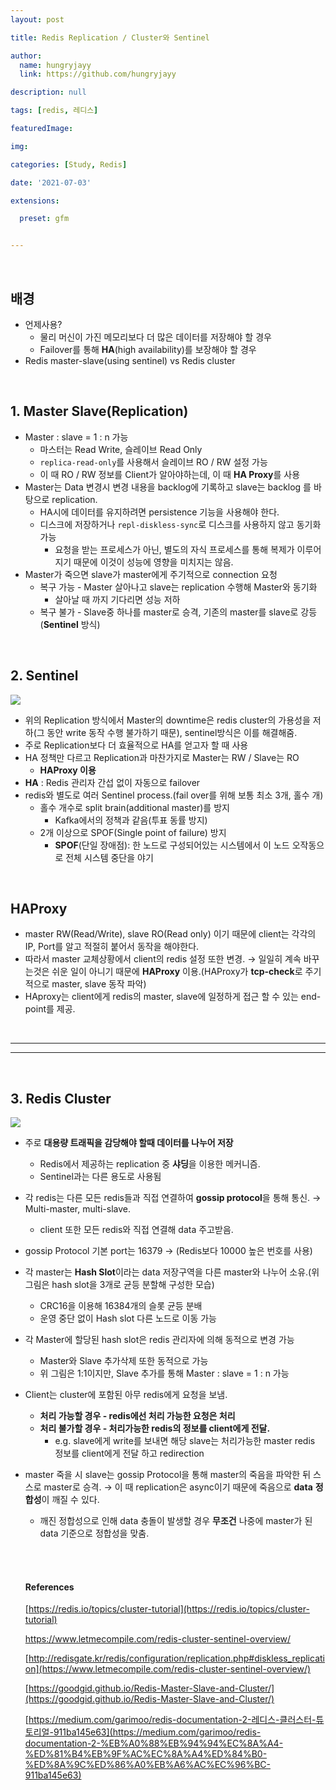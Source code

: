 ```yaml
---
layout: post

title: Redis Replication / Cluster와 Sentinel

author: 
  name: hungryjayy
  link: https://github.com/hungryjayy

description: null

tags: [redis, 레디스]

featuredImage: 

img: 

categories: [Study, Redis]

date: '2021-07-03'

extensions:

  preset: gfm


---
```


<br>

## 배경

- 언제사용?
    - 물리 머신이 가진 메모리보다 더 많은 데이터를 저장해야 할 경우
    - Failover를 통해 **HA**(high availability)를 보장해야 할 경우
- Redis master-slave(using sentinel) vs Redis cluster

<br>

## 1. Master Slave(Replication)

- Master : slave = 1 : n 가능
    - 마스터는 Read Write, 슬레이브 Read Only
    - `replica-read-only`를 사용해서 슬레이브 RO / RW 설정 가능
    - 이 때 RO / RW 정보를 Client가 알아야하는데, 이 때 **HA Proxy**를 사용
- Master는 Data 변경시 변경 내용을 backlog에 기록하고 slave는 backlog 를 바탕으로 replication.
    * HA시에 데이터를 유지하려면 persistence 기능을 사용해야 한다.
    * 디스크에 저장하거나 `repl-diskless-sync`로 디스크를 사용하지 않고 동기화 가능
      * 요청을 받는 프로세스가 아닌, 별도의 자식 프로세스를 통해 복제가 이루어지기 때문에 이것이 성능에 영향을 미치지는 않음.
- Master가 죽으면 slave가 master에게 주기적으로 connection 요청
    - 복구 가능 - Master 살아나고 slave는 replication 수행해 Master와 동기화
      - 살아날 때 까지 기다리면 성능 저하
    - 복구 불가 - Slave중 하나를 master로 승격, 기존의 master를 slave로 강등(**Sentinel** 방식)

<br>

## 2. Sentinel

<img src="https://hungryjayy.github.io/assets/img/Redis/sentinel.png">

- 위의 Replication 방식에서 Master의 downtime은 redis cluster의 가용성을 저하(그 동안 write 동작 수행 불가하기 때문), sentinel방식은 이를 해결해줌.
- 주로 Replication보다 더 효율적으로 HA를 얻고자 할 때 사용
- HA 정책만 다르고 Replication과 마찬가지로 Master는 RW / Slave는 RO
    - **HAProxy 이용**
- **HA** : Redis 관리자 간섭 없이 자동으로 failover
- redis와 별도로 여러 Sentinel process.(fail over를 위해 보통 최소 3개, 홀수 개)
    - 홀수 개수로 split brain(additional master)를 방지
      - Kafka에서의 정책과 같음(투표 동률 방지)
    - 2개 이상으로 SPOF(Single point of failure) 방지
      - **SPOF**(단일 장애점): 한 노드로 구성되어있는 시스템에서 이 노드 오작동으로 전체 시스템 중단을 야기

<br>

## HAProxy

- master RW(Read/Write), slave RO(Read only) 이기 때문에 client는 각각의 IP, Port를 알고 적절히 붙어서 동작을 해야한다.
- 따라서 master 교체상황에서 client의 redis 설정 또한 변경. → 일일히 계속 바꾸는것은 쉬운 일이 아니기 때문에 **HAProxy** 이용.(HAProxy가 **tcp-check**로 주기적으로 master, slave 동작 파악)
- HAproxy는 client에게 redis의 master, slave에 일정하게 접근 할 수 있는 end-point를 제공.

<br>

---

---

<br>

## 3. Redis Cluster

<img src="https://hungryjayy.github.io/assets/img/Redis/cluster.png">

- 주로 **대용량 트래픽을 감당해야 할때 데이터를 나누어 저장**

    - Redis에서 제공하는 replication 중 **샤딩**을 이용한 메커니즘.
    - Sentinel과는 다른 용도로 사용됨

- 각 redis는 다른 모든 redis들과 직접 연결하여 **gossip protocol**을 통해 통신. → Multi-master, multi-slave.
  
    - client 또한 모든 redis와 직접 연결해 data 주고받음.
    
- gossip Protocol 기본 port는 16379 → (Redis보다 10000 높은 번호를 사용)

- 각 master는 **Hash Slot**이라는 data 저장구역을 다른 master와 나누어 소유.(위 그림은 hash slot을 3개로 균등 분할해 구성한 모습)
    - CRC16을 이용해 16384개의 슬롯 균등 분배
    - 운영 중단 없이 Hash slot 다른 노드로 이동 가능
    
- 각 Master에 할당된 hash slot은 redis 관리자에 의해 동적으로 변경 가능
    - Master와 Slave 추가삭제 또한 동적으로 가능
    - 위 그림은 1:1이지만, Slave 추가를 통해 Master : slave = 1 : n 가능
    
- Client는 cluster에 포함된 아무 redis에게 요청을 보냄.
    - **처리 가능할 경우 - redis에선 처리 가능한 요청은 처리**
    - **처리 불가할 경우 - 처리가능한 redis의 정보를 client에게 전달.**
        - e.g. slave에게 write를 보내면 해당 slave는 처리가능한 master redis 정보를 client에게 전달 하고 redirection
    
- master 죽을 시 slave는 gossip Protocol을 통해 master의 죽음을 파악한 뒤 스스로 master로 승격. → 이 때 replication은 async이기 때문에 죽음으로 **data** **정합성**이 깨질 수 있다.
    - 깨진 정합성으로 인해 data 충돌이 발생할 경우 **무조건** 나중에 master가 된 data 기준으로 정합성을 맞춤.

    <br><br>

    #### References

    [https://redis.io/topics/cluster-tutorial](https://redis.io/topics/cluster-tutorial)

    https://www.letmecompile.com/redis-cluster-sentinel-overview/

    [http://redisgate.kr/redis/configuration/replication.php#diskless_replication](https://www.letmecompile.com/redis-cluster-sentinel-overview/)
    
    [https://goodgid.github.io/Redis-Master-Slave-and-Cluster/](https://goodgid.github.io/Redis-Master-Slave-and-Cluster/)
    
    [https://medium.com/garimoo/redis-documentation-2-레디스-클러스터-튜토리얼-911ba145e63](https://medium.com/garimoo/redis-documentation-2-%EB%A0%88%EB%94%94%EC%8A%A4-%ED%81%B4%EB%9F%AC%EC%8A%A4%ED%84%B0-%ED%8A%9C%ED%86%A0%EB%A6%AC%EC%96%BC-911ba145e63)
